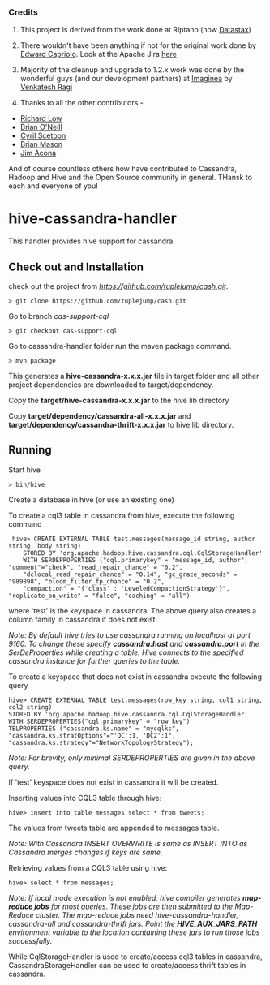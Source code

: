 ### Credits

1. This project is derived from the work done at Riptano (now [Datastax](http://www.datastax.com/)) 

2. There wouldn't have been anything if not for the original work done by [Edward Capriolo](https://www.linkedin.com/in/edwardcapriolo). Look at the Apache Jira [here](https://issues.apache.org/jira/browse/HIVE-1434)

3. Majority of the cleanup and upgrade to 1.2.x work was done by the wonderful guys (and our development partners) at [Imaginea](http://www.imaginea.com) by [Venkatesh Ragi](https://github.com/venkateshragi)

4. Thanks to all the other contributors -

* [Richard Low](https://github.com/richardalow)
* [Brian O'Neill](https://github.com/boneill42)
* [Cyril Scetbon](https://github.com/cscetbon)
* [Brian Mason](https://github.com/bpmason1)
* [Jim Acona](https://github.com/jancona)


And of course countless others how have contributed to Cassandra, Hadoop and Hive and the Open Source community in general. THansk to each and everyone of you! 



# hive-cassandra-handler

This handler provides hive support for cassandra.

## Check out and Installation

check out the project from *https://github.com/tuplejump/cash.git*.

    > git clone https://github.com/tuplejump/cash.git

Go to branch *cas-support-cql*

    > git checkout cas-support-cql

Go to cassandra-handler folder run the maven package command.

    > mvn package

This generates a **hive-cassandra-x.x.x.jar** file in target folder and all other project dependencies are downloaded to target/dependency.

Copy the **target/hive-cassandra-x.x.x.jar** to the hive lib directory

Copy **target/dependency/cassandra-all-x.x.x.jar** and **target/dependency/cassandra-thrift-x.x.x.jar** to hive lib directory.

## Running

Start hive

    > bin/hive

Create a database in hive (or use an existing one)

To create a cql3 table in cassandra from hive, execute the following command

     hive> CREATE EXTERNAL TABLE test.messages(message_id string, author string, body string)
        STORED BY 'org.apache.hadoop.hive.cassandra.cql.CqlStorageHandler'
        WITH SERDEPROPERTIES ("cql.primarykey" = "message_id, author", "comment"="check", "read_repair_chance" = "0.2",
        "dclocal_read_repair_chance" = "0.14", "gc_grace_seconds" = "989898", "bloom_filter_fp_chance" = "0.2",
        "compaction" = "{'class' : 'LeveledCompactionStrategy'}", "replicate_on_write" = "false", "caching" = "all")

   where 'test' is the keyspace in cassandra. The above query also creates a column family in cassandra if does not exist.

   *Note: By default hive tries to use cassandra running on localhost at port 9160.*
   *To change these specify **cassandra.host** and **cassandra.port** in the SerDeProperties while creating a table.*
   *Hive connects to the specified cassandra instance for further queries to the table.*

To create a keyspace that does not exist in cassandra execute the following query

    hive> CREATE EXTERNAL TABLE test.messages(row_key string, col1 string, col2 string)
    STORED BY 'org.apache.hadoop.hive.cassandra.cql.CqlStorageHandler' WITH SERDEPROPERTIES("cql.primarykey" = "row_key")
    TBLPROPERTIES ("cassandra.ks.name" = "mycqlks", "cassandra.ks.stratOptions"="'DC':1, 'DC2':1",
    "cassandra.ks.strategy"="NetworkTopologyStrategy");

  *Note: For brevity, only minimal SERDEPROPERTIES are  given in the above query.*

If 'test' keyspace does not exist in cassandra it will be created.

Inserting values into CQL3 table through hive:

    hive> insert into table messages select * from tweets;

The values from tweets table are appended to messages table.

  *Note: With Cassandra INSERT OVERWRITE is same as INSERT INTO as Cassandra merges changes if keys are same.*

Retrieving values from a CQL3 table using hive:

    hive> select * from messages;

  *Note: If local mode execution is not enabled, hive compiler generates **map-reduce jobs** for most queries. These jobs are then submitted to the Map-Reduce cluster.*
  *The map-reduce jobs need hive-cassandra-handler, cassandra-all and cassandra-thrift jars.*
  *Point the **HIVE_AUX_JARS_PATH** environment variable to the location containing these jars to run those jobs successfully.*

While CqlStorageHandler is used to create/access cql3 tables in cassandra, CassandraStorageHandler can be used to create/access
thrift tables in cassandra.

